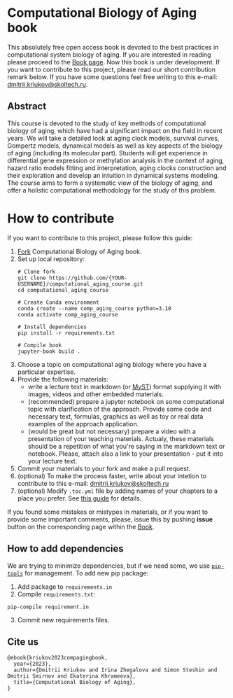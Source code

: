 # Computational Biology of Aging book

This absolutely free open access book is devoted to the best practices in computational system biology of aging. If you are interested in reading please proceed to the [Book page](https://computationalaginglab.github.io/computational_aging_course/intro.html). Now this book is under development. If you want to contribute to this project, please read our short contribution remark below. If you have some questions feel free writing to this e-mail: <dmitrii.kriukov@skoltech.ru>.

## Abstract
This course is devoted to the study of key methods of computational biology of aging, which have had a significant impact on the field in recent years. We will take a detailed look at aging clock models, survival curves, Gompertz models, dynamical models as well as key aspects of the biology of aging (including its molecular part). Students will get experience in differential gene expression or methylation analysis in the context of aging, hazard ratio models fitting and interpretation, aging clocks construction and their exploration and develop an intuition in dynamical systems modeling. The course aims to form a systematic view of the biology of aging, and offer a holistic computational methodology for the study of this problem.


# How to contribute

If you want to contribute to this project, please follow this guide:
1. [Fork](https://docs.github.com/en/get-started/quickstart/fork-a-repo) Computational Biology of Aging book.
2. Set up local repository:
    ```
    # Clone fork
    git clone https://github.com/{YOUR-USERNAME}/computational_aging_course.git
    cd computational_aging_course

    # Create Conda environment
    conda create --name comp_aging_course python=3.10
    conda activate comp_aging_course

    # Install dependencies
    pip install -r requirements.txt

    # Compile book
    jupyter-book build .
    ```
2. Choose a topic on computational aging biology where you have a particular expertise.
3. Provide the following materials:
    * write a lecture text in markdown (or [MyST](https://jupyterbook.org/en/stable/content/myst.html)) format supplying it with images, videos and other embedded materials.
    * (recommended) prepare a jupyter notebook on some computational topic with clarification of the approach. Provide some code and necessary text, formulas, graphics as well as toy or real data examples of the approach application.
    * (would be great but not necessary) prepare a video with a presentation of your teaching materials. Actualy, these materials should be a repetition of what you're saying in the markdown text or notebook. Please, attach also a link to your presentation - put it into your lecture text.
4. Commit your materials to your fork and make a pull request.
5. (optional) To make the process faster, write about your intetion to contribute to this e-mail: <dmitrii.kriukov@skoltech.ru>
6. (optional) Modify `.toc.yml` file by adding names of your chapters to a place you prefer. See [this guide](https://jupyterbook.org/en/stable/structure/configure.html?highlight=.toc#configure-all-entries-in-the-toc) for details.

If you found some mistakes or mistypes in materials, or if you want to provide some important comments, please, issue this by pushing **issue** button on the corresponding page within the [Book](https://computationalaginglab.github.io/computational_aging_course/intro.html).


## How to add dependencies
We are trying to minimize dependencies, but if we need some, we use [`pip-tools`](https://github.com/jazzband/pip-tools) for management. To add new pip package:
1. Add package to `requirements.in`
2. Compile `requirements.txt`: 
```
pip-compile requirement.in
```
3. Commit new requirements files.


## Cite us 

```
@ebook{kriukov2023compagingbook,
  year={2023},
  author={Dmitrii Kriukov and Irina Zhegalova and Simon Steshin and Dmitrii Smirnov and Ekaterina Khrameeva},
  title={Computational Biology of Aging},
}
```